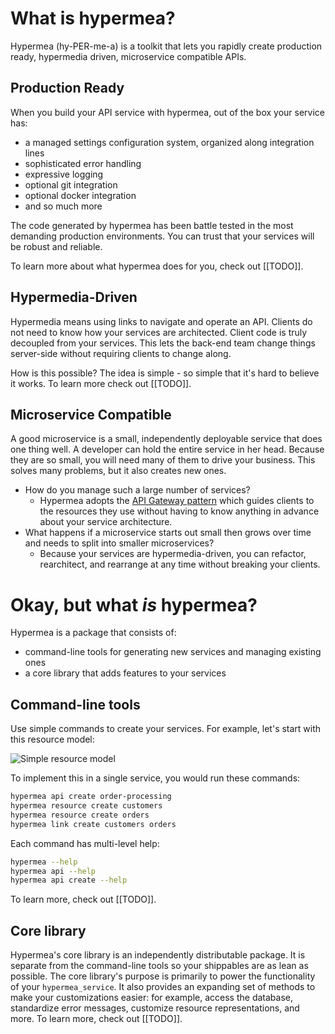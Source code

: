 # What is hypermea?

Hypermea (hy-PER-me-a) is a toolkit that lets you rapidly create production ready, hypermedia driven, microservice compatible APIs.

## Production Ready
When you build your API service with hypermea, out of the box your service has:
* a managed settings configuration system, organized along integration lines 
* sophisticated error handling
* expressive logging
* optional git integration
* optional docker integration
* and so much more

The code generated by hypermea has been battle tested in the most demanding production environments.  You can trust that your services will be robust and reliable.

To learn more about what hypermea does for you, check out [[TODO]].

## Hypermedia-Driven
Hypermedia means using links to navigate and operate an API.  Clients do not need to know how your services are architected.  Client code is truly decoupled from your services.  This lets the back-end team change things server-side without requiring clients to change along.

How is this possible?  The idea is simple - so simple that it's hard to believe it works.  To learn more check out [[TODO]].

## Microservice Compatible
A good microservice is a small, independently deployable service that does one thing well.  A developer can hold the entire service in her head.  Because they are so small, you will need many of them to drive your business. This solves many problems, but it also creates new ones.  
* How do you manage such a large number of services?  
  * Hypermea adopts the [API Gateway pattern](https://microservices.io/patterns/apigateway.html) which guides clients to the resources they use without having to know anything in advance about your service architecture.
* What happens if a microservice starts out small then grows over time and needs to split into smaller microservices?  
  * Because your services are hypermedia-driven, you can refactor, rearchitect, and rearrange at any time without breaking your clients.

# Okay, but what *is* hypermea?
Hypermea is a package that consists of:
* command-line tools for generating new services and managing existing ones
* a core library that adds features to your services

## Command-line tools
Use simple commands to create your services.  For example, let's start with this resource model:

![Simple resource model](/img/simple-resource-model.png)

To implement this in a single service, you would run these commands:

```bash
hypermea api create order-processing
hypermea resource create customers
hypermea resource create orders
hypermea link create customers orders
```

Each command has multi-level help:
```bash
hypermea --help
hypermea api --help
hypermea api create --help

```

To learn more, check out [[TODO]]. 

## Core library
Hypermea's core library is an independently distributable package.  It is separate from the command-line tools so your shippables are as lean as possible.  The core library's purpose is primarily to power the functionality of your `hypermea_service`.  It also provides an expanding set of methods to make your customizations easier: for example, access the database, standardize error messages, customize resource representations, and more.  To learn more, check out [[TODO]].
